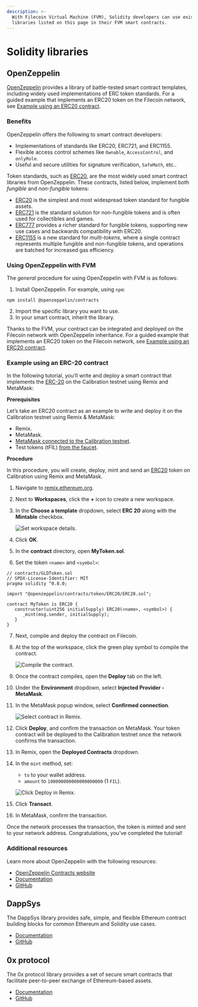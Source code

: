 ```yaml
---
description: >-
  With Filecoin Virtual Machine (FVM), Solidity developers can use existing
  libraries listed on this page in their FVM smart contracts.
---
```


# Solidity libraries

## OpenZeppelin

[OpenZeppelin](https://www.openzeppelin.com/contracts) provides a library of battle-tested smart contract templates, including widely used implementations of ERC token standards. For a guided example that implements an ERC20 token on the Filecoin network, see [Example using an ERC20 contract](../fundamentals/erc-20-quickstart.md).

### Benefits

OpenZeppelin offers the following to smart contract developers:

* Implementations of standards like ERC20, ERC721, and ERC1155.
* Flexible access control schemes like `Ownable`, `AccessControl`, and `onlyRole`.
* Useful and secure utilities for signature verification, `SafeMath`, etc..

Token standards, such as [ERC20](https://docs.openzeppelin.com/contracts/4.x/erc20), are the most widely used smart contract libraries from OpenZeppelin. These contracts, listed below, implement both _fungible_ and _non-fungible_ tokens:

* [ERC20](https://docs.openzeppelin.com/contracts/4.x/erc20) is the simplest and most widespread token standard for fungible assets.
* [ERC721](https://docs.openzeppelin.com/contracts/4.x/erc721) is the standard solution for non-fungible tokens and is often used for collectibles and games.
* [ERC777](https://docs.openzeppelin.com/contracts/4.x/erc777) provides a richer standard for fungible tokens, supporting new use cases and backwards compatibility with ERC20.
* [ERC1155](https://docs.openzeppelin.com/contracts/4.x/erc1155) is a new standard for _multi-tokens_, where a single contract represents multiple fungible and non-fungible tokens, and operations are batched for increased gas efficiency.

### Using OpenZeppelin with FVM

The _general_ procedure for using OpenZeppelin with FVM is as follows:

1. Install OpenZeppelin. For example, using `npm`:

```
npm install @openzeppelin/contracts
```

2. Import the specific library you want to use.
3. In your smart contract, inherit the library.

Thanks to the FVM, your contract can be integrated and deployed on the Filecoin network with OpenZeppelin inheritance. For a guided example that implements an ERC20 token on the Filecoin network, see [Example using an ERC20 contract](../fundamentals/erc-20-quickstart.md).

### Example using an ERC-20 contract

In the following tutorial, you’ll write and deploy a smart contract that implements the [ERC-20](https://docs.openzeppelin.com/contracts/4.x/erc20) on the Calibration testnet using Remix and MetaMask:

**Prerequisites**

Let’s take an ERC20 contract as an example to write and deploy it on the Calibration testnet using Remix & MetaMask:

* Remix.
* MetaMask.
* [MetaMask connected to the Calibration testnet](../../networks/calibration/).
* Test tokens (tFIL) [from the faucet](https://faucet.calibration.fildev.network/funds.html).

**Procedure**

In this procedure, you will create, deploy, mint and send an [ERC20](https://docs.openzeppelin.com/contracts/4.x/erc20) token on Calibration using Remix and MetaMask.

1. Navigate to [remix.ethereum.org](https://remix.ethereum.org/).
2. Next to **Workspaces**, click the **+** icon to create a new workspace.
3.  In the **Choose a template** dropdown, select **ERC 20** along with the **Mintable** checkbox.

    ![Set workspace details.](https://docs.filecoin.io/smart-contracts/developing-contracts/ethereum-libraries/create-a-workspace-details\_hube86baae893ca7489237727aa1192243\_224220\_1440x0\_resize\_q75\_h2\_box\_3.webp)
4. Click **OK**.
5. In the **contract** directory, open **MyToken.sol**.
6. Set the token `<name>` and `<symbol>`:

```solidity
// contracts/GLDToken.sol
// SPDX-License-Identifier: MIT
pragma solidity ^0.8.0;

import "@openzeppelin/contracts/token/ERC20/ERC20.sol";

contract MyToken is ERC20 {
   constructor(uint256 initialSupply) ERC20(<name>, <symbol>) {
      _mint(msg.sender, initialSupply);
   }
}
```

7. Next, compile and deploy the contract on Filecoin.
8.  At the top of the workspace, click the green play symbol to compile the contract.

    ![Compile the contract.](https://docs.filecoin.io/smart-contracts/developing-contracts/ethereum-libraries/compile-compile\_hua008cb1425d8e699523982de82d086e6\_177342\_1440x0\_resize\_q75\_h2\_box\_3.webp)
9. Once the contract compiles, open the **Deploy** tab on the left.
10. Under the **Environment** dropdown, select **Injected Provider - MetaMask**.
11. In the MetaMask popup window, select **Confirmed connection**.

    ![Select contract in Remix.](https://docs.filecoin.io/smart-contracts/developing-contracts/ethereum-libraries/deploy-select-contract\_hu5e7dd01aaa120ef2206ebfbec574837a\_198604\_1440x0\_resize\_q75\_h2\_box\_3.webp)
12. Click **Deploy**, and confirm the transaction on MetaMask. Your token contract will be deployed to the Calibration testnet once the network confirms the transaction.
13. In Remix, open the **Deployed Contracts** dropdown.
14. In the `mint` method, set:

    * `to` to your wallet address.
    * `amount` to `100000000000000000000` (1 `FIL`).

    ![Click Deploy in Remix.](https://docs.filecoin.io/smart-contracts/developing-contracts/ethereum-libraries/deploy-remix-deploy\_hu7d78b47d33a9107814817c1ce5c2db9d\_197089\_1440x0\_resize\_q75\_h2\_box\_3.webp)
15. Click **Transact**.
16. In MetaMask, confirm the transaction.

Once the network processes the transaction, the token is minted and sent to your network address. Congratulations, you’ve completed the tutorial!

### Additional resources

Learn more about OpenZeppelin with the following resources:

* [OpenZeppelin Contracts website](https://www.openzeppelin.com/contracts)
* [Documentation](https://docs.openzeppelin.com/contracts/4.x/)
* [GitHub](https://github.com/OpenZeppelin/openzeppelin-contracts)

## DappSys

The DappSys library provides safe, simple, and flexible Ethereum contract building blocks for common Ethereum and Solidity use cases.

* [Documentation](https://dappsys.readthedocs.io/en/latest/)
* [GitHub](https://github.com/dapphub/dappsys)

## 0x protocol

The 0x protocol library provides a set of secure smart contracts that facilitate peer-to-peer exchange of Ethereum-based assets.

* [Documentation](https://docs.0x.org/introduction/introduction-to-0x)
* [GitHub](https://github.com/0xProject)
